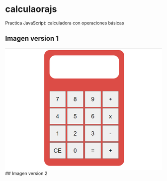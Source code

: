 # calculaorajs
Practica JavaScript: calculadora con operaciones básicas
## Imagen version 1
<img src = "media/imagen.png">
## Imagen version 2
<img src = "media/imagen2.png>
